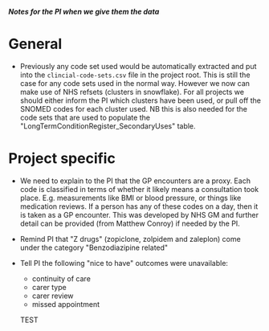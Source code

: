 **_Notes for the PI when we give them the data_**

# General

- Previously any code set used would be automatically extracted and put into the `clincial-code-sets.csv` file in the project root. This is still the case for any code sets used in the normal way. However we now can make use of NHS refsets (clusters in snowflake). For all projects we should either inform the PI which clusters have been used, or pull off the SNOMED codes for each cluster used. NB this is also needed for the code sets that are used to populate the "LongTermConditionRegister_SecondaryUses" table.

# Project specific

- We need to explain to the PI that the GP encounters are a proxy. Each code is classified in terms of whether it likely means a consultation took place. E.g. measurements like BMI or blood pressure, or things like medication reviews. If a person has any of these codes on a day, then it is taken as a GP encounter. This was developed by NHS GM and further detail can be provided (from Matthew Conroy) if needed by the PI.
- Remind PI that "Z drugs" (zopiclone, zolpidem and zaleplon) come under the category "Benzodiazipine related"
- Tell PI the following "nice to have" outcomes were unavailable:
  - continuity of care
  - carer type
  - carer review
  - missed appointment

  TEST
